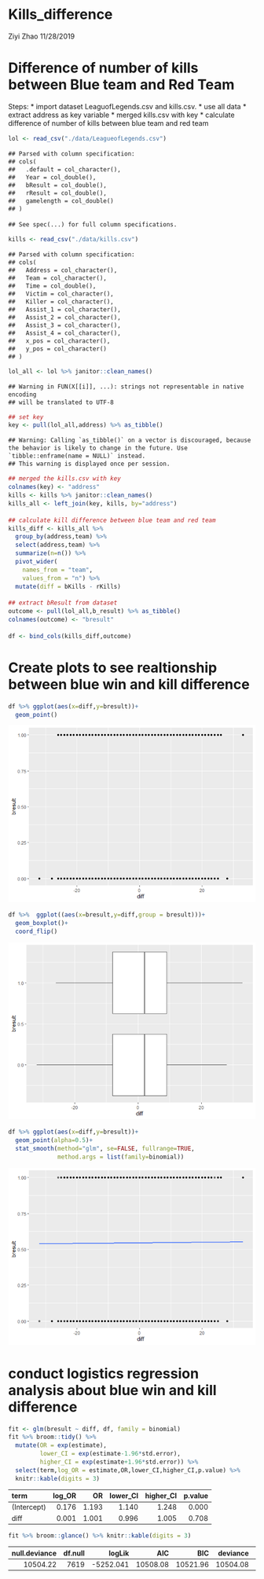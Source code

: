 Kills\_difference
================
Ziyi Zhao
11/28/2019

# Difference of number of kills between Blue team and Red Team

Steps: \* import dataset LeaguofLegends.csv and kills.csv. \* use all
data \* extract address as key variable \* merged kills.csv with key \*
calculate difference of number of kills between blue team and red team

``` r
lol <- read_csv("./data/LeagueofLegends.csv")
```

    ## Parsed with column specification:
    ## cols(
    ##   .default = col_character(),
    ##   Year = col_double(),
    ##   bResult = col_double(),
    ##   rResult = col_double(),
    ##   gamelength = col_double()
    ## )

    ## See spec(...) for full column specifications.

``` r
kills <- read_csv("./data/kills.csv")
```

    ## Parsed with column specification:
    ## cols(
    ##   Address = col_character(),
    ##   Team = col_character(),
    ##   Time = col_double(),
    ##   Victim = col_character(),
    ##   Killer = col_character(),
    ##   Assist_1 = col_character(),
    ##   Assist_2 = col_character(),
    ##   Assist_3 = col_character(),
    ##   Assist_4 = col_character(),
    ##   x_pos = col_character(),
    ##   y_pos = col_character()
    ## )

``` r
lol_all <- lol %>% janitor::clean_names()
```

    ## Warning in FUN(X[[i]], ...): strings not representable in native encoding
    ## will be translated to UTF-8

``` r
## set key
key <- pull(lol_all,address) %>% as_tibble()
```

    ## Warning: Calling `as_tibble()` on a vector is discouraged, because the behavior is likely to change in the future. Use `tibble::enframe(name = NULL)` instead.
    ## This warning is displayed once per session.

``` r
## merged the kills.csv with key
colnames(key) <- "address"
kills <- kills %>% janitor::clean_names()
kills_all <- left_join(key, kills, by="address")

## calculate kill difference between blue team and red team
kills_diff <- kills_all %>% 
  group_by(address,team) %>%
  select(address,team) %>% 
  summarize(n=n()) %>% 
  pivot_wider(
    names_from = "team",
    values_from = "n") %>%
  mutate(diff = bKills - rKills)

## extract bResult from dataset
outcome <- pull(lol_all,b_result) %>% as_tibble()
colnames(outcome) <- "bresult"

df <- bind_cols(kills_diff,outcome)
```

# Create plots to see realtionship between blue win and kill difference

``` r
df %>% ggplot(aes(x=diff,y=bresult))+
  geom_point()
```

![](kills_difference_files/figure-gfm/unnamed-chunk-2-1.png)<!-- -->

``` r
df %>%  ggplot((aes(x=bresult,y=diff,group = bresult)))+
  geom_boxplot()+
  coord_flip()
```

![](kills_difference_files/figure-gfm/unnamed-chunk-2-2.png)<!-- -->

``` r
df %>% ggplot(aes(x=diff,y=bresult))+
  geom_point(alpha=0.5)+
  stat_smooth(method="glm", se=FALSE, fullrange=TRUE, 
              method.args = list(family=binomial))
```

![](kills_difference_files/figure-gfm/unnamed-chunk-2-3.png)<!-- -->

# conduct logistics regression analysis about blue win and kill difference

``` r
fit <- glm(bresult ~ diff, df, family = binomial)
fit %>% broom::tidy() %>% 
  mutate(OR = exp(estimate),
         lower_CI = exp(estimate-1.96*std.error),
         higher_CI = exp(estimate+1.96*std.error)) %>%
  select(term,log_OR = estimate,OR,lower_CI,higher_CI,p.value) %>% 
  knitr::kable(digits = 3)
```

| term        | log\_OR |    OR | lower\_CI | higher\_CI | p.value |
| :---------- | ------: | ----: | --------: | ---------: | ------: |
| (Intercept) |   0.176 | 1.193 |     1.140 |      1.248 |   0.000 |
| diff        |   0.001 | 1.001 |     0.996 |      1.005 |   0.708 |

``` r
fit %>% broom::glance() %>% knitr::kable(digits = 3)
```

| null.deviance | df.null |     logLik |      AIC |      BIC | deviance | df.residual |
| ------------: | ------: | ---------: | -------: | -------: | -------: | ----------: |
|      10504.22 |    7619 | \-5252.041 | 10508.08 | 10521.96 | 10504.08 |        7618 |
